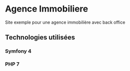 # Agence Immobiliere

Site exemple pour une agence immobilière avec back office

## Technologies utilisées

### Symfony 4
### PHP 7

